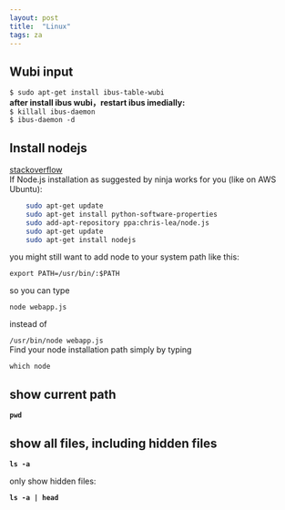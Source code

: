 ```yaml
---
layout: post
title:  "Linux"
tags: za
---
```


## Wubi input

`$ sudo apt-get install ibus-table-wubi`  
__after install ibus wubi，restart ibus imedially:__  
`$ killall ibus-daemon`  
`$ ibus-daemon -d`


## Install nodejs

[stackoverflow](http://stackoverflow.com/questions/2424346/getting-error-while-running-simple-javascript-using-node-framework)  
If Node.js installation as suggested by ninja works for you (like on AWS Ubuntu):

```bash
	sudo apt-get update  
	sudo apt-get install python-software-properties    
	sudo add-apt-repository ppa:chris-lea/node.js    
	sudo apt-get update  
	sudo apt-get install nodejs
```
you might still want to add node to your system path like this:

`export PATH=/usr/bin/:$PATH`  

so you can type

`node webapp.js`  

instead of

`/usr/bin/node webapp.js`  
Find your node installation path simply by typing

`which node`


## show current path

**`pwd`**


## show all files, including hidden files

**`ls -a`**

only show hidden files:

**`ls -a | head`**
